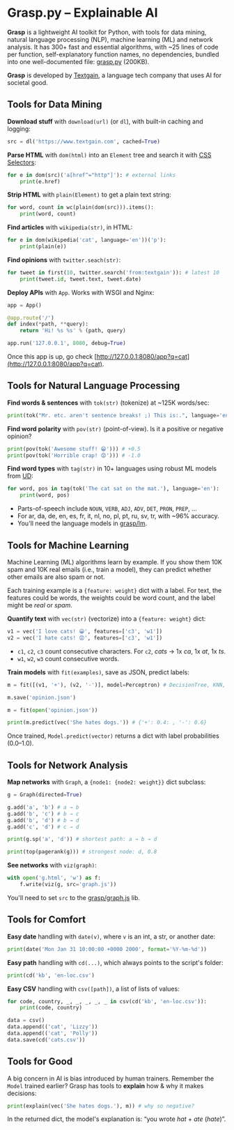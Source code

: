 # Grasp.py – Explainable AI

**Grasp** is a lightweight AI toolkit for Python, with tools for data mining, natural language processing (NLP), machine learning (ML) and network analysis. It has 300+ fast and essential algorithms, with ~25 lines of code per function, self-explanatory function names, no dependencies, bundled into one well-documented file: [grasp.py](https://github.com/textgain/grasp) (200KB).

**Grasp** is developed by [Textgain](https://textgain.com), a language tech company that uses AI for societal good.

## Tools for Data Mining

**Download stuff** with `download(url)` (or `dl`), with built-in caching and logging:

```python
src = dl('https://www.textgain.com', cached=True)
```

**Parse HTML** with `dom(html)` into an `Element` tree and search it with [CSS Selectors](https://developer.mozilla.org/en-US/docs/Web/CSS/CSS_Selectors):

```py
for e in dom(src)('a[href^="http"]'): # external links
    print(e.href)
```

**Strip HTML** with `plain(Element)` to get a plain text string:

```py
for word, count in wc(plain(dom(src))).items():
    print(word, count)
```

**Find articles** with `wikipedia(str)`, in HTML:

```py
for e in dom(wikipedia('cat', language='en'))('p'):
    print(plain(e))
```

**Find opinions** with `twitter.seach(str)`:

```py
for tweet in first(10, twitter.search('from:textgain')): # latest 10
    print(tweet.id, tweet.text, tweet.date)
```

**Deploy APIs** with `App`. Works with WSGI and Nginx:

```py
app = App()
```

```py
@app.route('/')
def index(*path, **query):
    return 'Hi! %s %s' % (path, query)
```

```py
app.run('127.0.0.1', 8080, debug=True)
```

Once this app is up, go check [http://127.0.0.1:8080/app?q=cat](http://127.0.0.1:8080/app?q=cat).

## Tools for Natural Language Processing

**Find words & sentences** with `tok(str)` (tokenize) at ~125K words/sec:

```py
print(tok("Mr. etc. aren't sentence breaks! ;) This is:.", language='en'))
```

**Find word polarity** with `pov(str)` (point-of-view). Is it a positive or negative opinion?

```py
print(pov(tok('Awesome stuff! 😁'))) # +0.5
print(pov(tok('Horrible crap! 😡'))) # -1.0
```

**Find word types** with `tag(str)` in 10+ languages using robust ML models from [UD](https://universaldependencies.org):

```py
for word, pos in tag(tok('The cat sat on the mat.'), language='en'):
    print(word, pos)
```

* Parts-of-speech include `NOUN`, `VERB`, `ADJ`, `ADV`, `DET`, `PRON`, `PREP`, ...
* For ar, da, de, en, es, fr, it, nl, no, pl, pt, ru, sv, tr, with ~96% accuracy.
* You'll need the language models in [grasp/lm](https://github.com/textgain/grasp/tree/master/lm).


## Tools for Machine Learning

Machine Learning (ML) algorithms learn by example. If you show them 10K spam and 10K real emails (i.e., train a model), they can predict whether other emails are also spam or not.

Each training example is a `{feature: weight}` dict with a label. For text, the features could be words, the weights could be word count, and the label might be _real_ or _spam_.


**Quantify text** with `vec(str)` (vectorize) into a `{feature: weight}` dict:

```py
v1 = vec('I love cats! 😀', features=['c3', 'w1'])
v2 = vec('I hate cats! 😡', features=['c3', 'w1'])
```

* `c1`, `c2`, `c3` count consecutive characters. For `c2`, _cats_ → 1x _ca_, 1x _at_, 1x _ts_.
* `w1`, `w2`, `w3` count consecutive words. 

**Train models** with `fit(examples)`, save as JSON, predict labels: 

```py
m = fit([(v1, '+'), (v2, '-')], model=Perceptron) # DecisionTree, KNN, ...
```

```py
m.save('opinion.json')
```

```py
m = fit(open('opinion.json'))
```

```py
print(m.predict(vec('She hates dogs.')) # {'+': 0.4: , '-': 0.6}
```

Once trained, `Model.predict(vector)` returns a dict with label probabilities (0.0–1.0). 

## Tools for Network Analysis

**Map networks** with `Graph`, a `{node1: {node2: weight}}` dict subclass:

```py
g = Graph(directed=True)
```

```py
g.add('a', 'b') # a → b
g.add('b', 'c') # b → c
g.add('b', 'd') # b → d
g.add('c', 'd') # c → d
```

```py
print(g.sp('a', 'd')) # shortest path: a → b → d
```

```py
print(top(pagerank(g))) # strongest node: d, 0.8
```

**See networks** with `viz(graph)`:

```py
with open('g.html', 'w') as f:
    f.write(viz(g, src='graph.js'))
```

You'll need to set `src` to the [grasp/graph.js](https://github.com/textgain/grasp/blob/master/graph.js) lib.

## Tools for Comfort

**Easy date** handling with `date(v)`, where `v` is an int, a str, or another date:

```py
print(date('Mon Jan 31 10:00:00 +0000 2000', format='%Y-%m-%d'))
```

**Easy path** handling with `cd(...)`, which always points to the script's folder:

```py
print(cd('kb', 'en-loc.csv')
```

**Easy CSV** handling with `csv([path])`, a list of lists of values:

```py
for code, country, _, _, _, _, _ in csv(cd('kb', 'en-loc.csv')):
    print(code, country)
```

```py
data = csv()
data.append(('cat', 'Lizzy'))
data.append(('cat', 'Polly'))
data.save(cd('cats.csv'))
```

## Tools for Good

A big concern in AI is bias introduced by human trainers. Remember the `Model` trained earlier? Grasp has tools to **explain** how & why it makes decisions:

```py
print(explain(vec('She hates dogs.'), m)) # why so negative?
```

In the returned dict, the model's explanation is: “you wrote _hat_ + _ate_ (_hate_)”.
